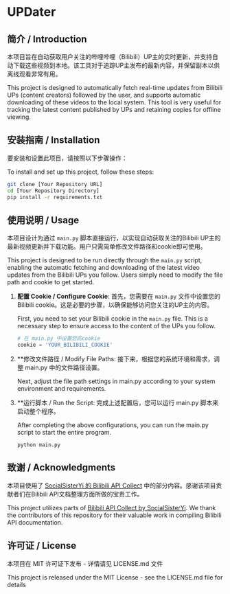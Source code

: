 # UPDater

## 简介 / Introduction

本项目旨在自动获取用户关注的哔哩哔哩（Bilibili）UP主的实时更新，并支持自动下载这些视频到本地。该工具对于追踪UP主发布的最新内容，并保留副本以供离线观看非常有用。

This project is designed to automatically fetch real-time updates from Bilibili UPs (content creators) followed by the user, and supports automatic downloading of these videos to the local system. This tool is very useful for tracking the latest content published by UPs and retaining copies for offline viewing.


## 安装指南 / Installation

要安装和设置此项目，请按照以下步骤操作：

To install and set up this project, follow these steps:

```bash
git clone [Your Repository URL]
cd [Your Repository Directory]
pip install -r requirements.txt
```

## 使用说明 / Usage

本项目设计为通过 `main.py` 脚本直接运行，以实现自动获取关注的Bilibili UP主的最新视频更新并下载功能。用户只需简单修改文件路径和cookie即可使用。

This project is designed to be run directly through the `main.py` script, enabling the automatic fetching and downloading of the latest video updates from the Bilibili UPs you follow. Users simply need to modify the file path and cookie to get started.

1. **配置 Cookie / Configure Cookie**:
   首先，您需要在 `main.py` 文件中设置您的Bilibili cookie。这是必要的步骤，以确保能够访问您关注的UP主的内容。

   First, you need to set your Bilibili cookie in the `main.py` file. This is a necessary step to ensure access to the content of the UPs you follow.

   ```python
   # 在 main.py 中设置您的cookie
   cookie = 'YOUR_BILIBILI_COOKIE'
   ```
2. **修改文件路径 / Modify File Paths:
   接下来，根据您的系统环境和需求，调整 main.py 中的文件路径设置。

   Next, adjust the file path settings in main.py according to your system environment and requirements.
   
3. **运行脚本 / Run the Script:
   完成上述配置后，您可以运行 main.py 脚本来启动整个程序。

   After completing the above configurations, you can run the main.py script to start the entire program.
   ```
   python main.py
   ```

## 致谢 / Acknowledgments

本项目使用了 [SocialSisterYi 的 Bilibili API Collect](https://github.com/SocialSisterYi/bilibili-API-collect) 中的部分内容。感谢该项目贡献者们在Bilibili API文档整理方面所做的宝贵工作。

This project utilizes parts of [Bilibili API Collect by SocialSisterYi](https://github.com/SocialSisterYi/bilibili-API-collect). We thank the contributors of this repository for their valuable work in compiling Bilibili API documentation.


## 许可证 / License
本项目在 MIT 许可证下发布 - 详情请见 LICENSE.md 文件

This project is released under the MIT License - see the LICENSE.md file for details
